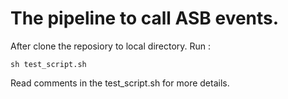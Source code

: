 # The pipeline to call ASB events.

After clone the reposiory to local directory. Run :

```
sh test_script.sh

```
Read comments in the test_script.sh for more details.







